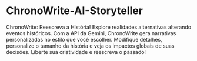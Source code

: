 # ChronoWrite-AI-Storyteller
ChronoWrite: Reescreva a História! Explore realidades alternativas alterando eventos históricos. Com a API da Gemini, ChronoWrite gera narrativas personalizadas no estilo que você escolher. Modifique detalhes, personalize o tamanho da história e veja os impactos globais de suas decisões. Liberte sua criatividade e reescreva o passado!
